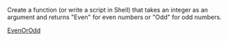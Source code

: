 Create a function (or write a script in Shell) that takes an integer as an argument and returns "Even" for even numbers or "Odd" for odd numbers.

[EvenOrOdd]("https://www.codewars.com/kata/even-or-odd")
